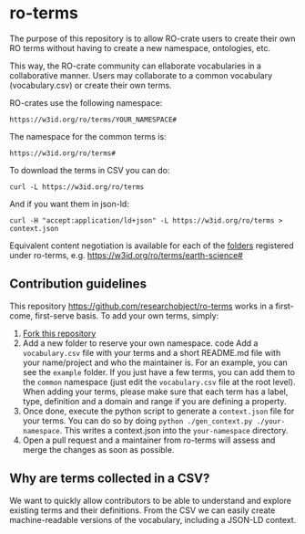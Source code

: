 # ro-terms
The purpose of this repository is to allow RO-crate users to create their own RO terms without having to create a new namespace, ontologies, etc.

This way, the RO-crate community can ellaborate vocabularies in a collaborative manner. Users may collaborate to a common vocabulary (vocabulary.csv) or create their own terms.

RO-crates use the following namespace: 

`https://w3id.org/ro/terms/YOUR_NAMESPACE#`

The namespace for the common terms is: 

`https://w3id.org/ro/terms#`

To download the terms in CSV you can do:

`curl -L https://w3id.org/ro/terms`

And if you want them in json-ld:

`curl -H "accept:application/ld+json" -L https://w3id.org/ro/terms > context.json`

Equivalent content negotiation is available for each of the [folders](https://github.com/ResearchObject/ro-terms/tree/master) registered under ro-terms, e.g. <https://w3id.org/ro/terms/earth-science#>

## Contribution guidelines
This repository <https://github.com/researchobject/ro-terms> works in a first-come, first-serve basis. To add your own terms, simply:

1) [Fork this repository](https://github.com/ResearchObject/ro-terms/fork)
2) Add a new folder to reserve your own namespace. code Add a `vocabulary.csv` file with your terms and a short README.md file with your name/project and who the maintainer is. For an example, you can see the `example` folder. If you just have a few terms, you can add them to the `common` namespace (just edit the `vocabulary.csv` file at the root level). When adding your terms, please make sure that each term has a label, type, definition and a domain and range if you are defining a property. 
3) Once done, execute the python script to generate a `context.json` file for your terms. You can do so by doing `python ./gen_context.py ./your-namespace`.  This writes a context.json into the `your-namespace` directory.
4) Open a pull request and a maintainer from ro-terms will assess and merge the changes as soon as possible.

## Why are terms collected in a CSV?
We want to quickly allow contributors to be able to understand and explore existing terms and their definitions. From the CSV we can easily create machine-readable versions of the vocabulary, including a JSON-LD context.



